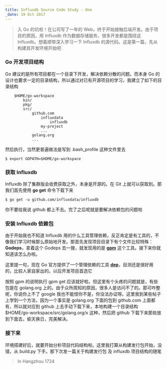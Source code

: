 ```yaml
---
title: Influxdb Source Code Study - One
_date: 19 Oct 2017
---
```


> 入 Go 的坑啦！在公司写了一年的 Web，终于开始接触后端开发。由于项目的原因，用 Influxdb 作为数据存储服务，很多开发都是围绕这 Influxdb。想着顺带深入学习一下 Influxdb 的源代码。这是第一篇，先从构建其开发环境开始吧

### Go 开发项目结构

Go 建议的是所有项目都在一个目录下开发，解决依赖分散的问题。而本身 Go 的设计也要求一定的目录结构，所以通过对已有开源项目的学习，我建立了如下的目录结构

```
	$HOME/go-workspace
		bin/
		pkg/
		src/
			github.com
				influxdata
					influxdb					
				my-project
				...
			golang.org
			...
```

然后执行，当然更普遍做法是写到 .bash_profile 这种文件里去

`$ export GOPATH=$HOME/go-workspace`

### 获取 Influxdb

Influxdb 除了集群版会收费获取之外，本身是开源的。在 Git 上就可以获取到。那我们首先使用 **go get** 命令下载下来

`$ go get -u github.com/influxdata/influxdb`

你不要给我说 github 都上不去。完了之后呢就是要解决依赖包的问题啦

### 安装 Influxdb 依赖包

由于开始我也不知道 Influxdb 用的什么工具管理依赖，反正肯定是有工具的，不像我们学习时候那么原始地开发。那首先发现项目目录下有个文件比较特殊：**Godeps**，拿着这个 Godeps 去一搜，就发现用的是 **[gpm](https://github.com/pote/gpm)** 这个工具。接下来你就知道该怎么办啦。

这里提一句，现在 Go 官方提供了一个管理依赖的工具 **[dep](https://github.com/golang/dep)**，目测还是很好用的，比较人家自家出的。以后开发项目首选它

按照 gpm 的说明执行 gpm get 应该就好啦。但这里有个头疼的问题就是，有些包是在 golang.org 上的。由于众所周知的原因，很多人是访问不了的。那可咋整呢，你说你上不了 google 我也不能怪你不是，你没法办证呀。这里我到某些帖子上学到一个方法，因为一个事实是 golang.org 下面的包到 github.com 上面都有，所以就对应到 github 上去手动下载下来，本地构建一个目录结构 $HOME/go-workspace/src/golang.org/x 这种，然后把 github 下载下来那些放到下面去，偷天换日，完美解决。

### 接下来

环境搭建好后，就要开始分析项目代码结构啦。这里我打算从构建发行包开始，没错，从 build.py 下手。那下次发一篇关于构建发行包 及 influxdb 项目结构的随笔


> In Hangzhou 1724
